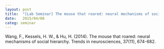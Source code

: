 ```yaml
---
layout: post
title:  "[Lab Seminar] The mouse that roared: neural mechanisms of social hierarchy"
date:   2015/04/08
categ: seminar
---
```






Wang, F., Kessels, H. W., & Hu, H. (2014). The mouse that roared: neural mechanisms of social hierarchy. Trends in neurosciences, 37(11), 674-682.





 

